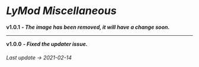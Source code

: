 # *LyMod Miscellaneous*

**v1.0.1**
***- The image has been removed, it will have a change soon.***

--------------------------------------------
**v1.0.0**
***- Fixed the updater issue.***

###### *Last update -> 2021-02-14*
